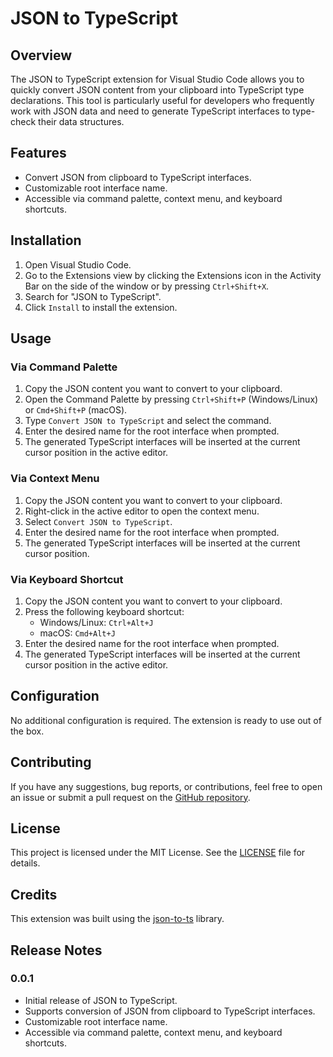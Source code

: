 # JSON to TypeScript

## Overview

The JSON to TypeScript extension for Visual Studio Code allows you to quickly convert JSON content from your clipboard into TypeScript type declarations. This tool is particularly useful for developers who frequently work with JSON data and need to generate TypeScript interfaces to type-check their data structures.

## Features

- Convert JSON from clipboard to TypeScript interfaces.
- Customizable root interface name.
- Accessible via command palette, context menu, and keyboard shortcuts.

## Installation

1. Open Visual Studio Code.
2. Go to the Extensions view by clicking the Extensions icon in the Activity Bar on the side of the window or by pressing `Ctrl+Shift+X`.
3. Search for "JSON to TypeScript".
4. Click `Install` to install the extension.

## Usage

### Via Command Palette

1. Copy the JSON content you want to convert to your clipboard.
2. Open the Command Palette by pressing `Ctrl+Shift+P` (Windows/Linux) or `Cmd+Shift+P` (macOS).
3. Type `Convert JSON to TypeScript` and select the command.
4. Enter the desired name for the root interface when prompted.
5. The generated TypeScript interfaces will be inserted at the current cursor position in the active editor.

### Via Context Menu

1. Copy the JSON content you want to convert to your clipboard.
2. Right-click in the active editor to open the context menu.
3. Select `Convert JSON to TypeScript`.
4. Enter the desired name for the root interface when prompted.
5. The generated TypeScript interfaces will be inserted at the current cursor position.

### Via Keyboard Shortcut

1. Copy the JSON content you want to convert to your clipboard.
2. Press the following keyboard shortcut:
   - Windows/Linux: `Ctrl+Alt+J`
   - macOS: `Cmd+Alt+J`
3. Enter the desired name for the root interface when prompted.
4. The generated TypeScript interfaces will be inserted at the current cursor position in the active editor.

## Configuration

No additional configuration is required. The extension is ready to use out of the box.

## Contributing

If you have any suggestions, bug reports, or contributions, feel free to open an issue or submit a pull request on the [GitHub repository](https://github.com/GDYG/json-to-ts).

## License

This project is licensed under the MIT License. See the [LICENSE](https://github.com/GDYG/json-to-ts/tree/main?tab=MIT-1-ov-file#readme) file for details.

## Credits

This extension was built using the [json-to-ts](https://www.npmjs.com/package/json-to-ts) library.

## Release Notes

### 0.0.1

- Initial release of JSON to TypeScript.
- Supports conversion of JSON from clipboard to TypeScript interfaces.
- Customizable root interface name.
- Accessible via command palette, context menu, and keyboard shortcuts.
